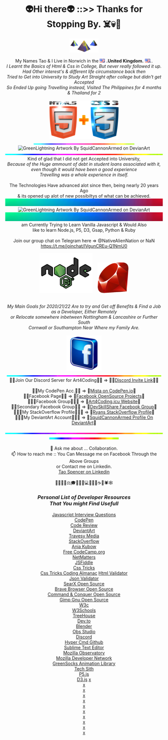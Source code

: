 
<!-- Next edit Use Bit.ly Url Shortener -->
###
<div align="center">
      <h1 data-type="header text">
      	👽Hi there👽 ::>> Thanks for Stopping By. ☠️💀👻
      </h1>
      <img src="/Rsc/Pyramids.gif" alt="Flashing Pyramids Animated Gif"/>

<span align="center"
      aria-label="Github profile header text for Ryan Tao Spencer Middleton">
                  My Names Tao & I Live in Norwich in the
      <img src="/Rsc/english.gif" alt="english flag"
           name="eng_gif_small"   aria-label="small english contry flag"
           data-type="country_flag_ui_accent_img">
      <b aria-label="Bold united Kindom Text">.United Kingdom.</b>
      <img src="/Rsc/english.gif" alt="english flag" aria-label="small english contry flag">..</span>
<br>
<span aria-label="personal introduction text" data-type="italic paragraph">
      <i>I Learnt the Basics of Html & Css in College, But never really followed it up.<br>
      Had Other interest's & different life circumstance back then<br>
      Tried to Get into University to Study Art Straight after college but didn't get Accepted<br>
      So Ended Up going Travelling instead, Visited The Philippines for 4 months & Thailand for 2</i><br>
      <br>
</span>
<img src="/Rsc/HtmlAndCssLogos.png" aria-label="Html5 & Css3 Logos with transparent background"
     name="Html5&CssLogos" alt="Html5&CssLogos"
     width="44%" height="auto"><br>
<img src="/Rsc/Hue-Bar.jpg" alt="Formatting Style Content seperator"
     width="64%" height="auto" aria label="small full width 8px high accent image of hue colors">
      ![GreenLightning Artwork By SquidCannonArmed on DevianArt](/Rsc/GreenLightningV2i.jpg)
      <img src="/Rsc/Hue-Bar.jpg" alt="Formatting Style Content seperator"
           width="100%" height="auto" data-type="ui accents">
<span align="center" aria-label="second paragraph of introductor text">
      Kind of glad that I did not get Accepted into University,<br><i>Because of the Huge ammount of debt
      in student loans associated with it,<br> even though it would have been a good experience<br>
      Travelling was a whole experience in itself.</i><br>
      <br>
</span>
<span aria-label="more information">
      The Technologies Have advanced alot since then, being nearly 20 years Ago<br>
      & its opened up alot of new possibiltys of what can be achieved.
</span>
      <img src="/Rsc/PinkTealNavBarV2.Jpg" alt="" width="100%" height="24"/>
      ![GreenLightning Artwork By SquidCannonArmed on DevianArt](/Rsc/JWildFire.LaserArray54.png)
      <img src="/Rsc/PinkTealNavBarV2.Jpg" alt="" width="100%" height="28"/>
<span align="center" aria-label="more information">
      am Currently Trying to Learn Vanilla Javascript & Would Also<br>
      like to learn Node.js, P5, D3, Gsap, Python & Ruby<br>
<br/>
      Join our group chat on Telegram here =>
      @NativeAlienNation or NaN
      https://t.me/joinchat/lVgunCREu-Q1NmU0

<img src="/Rsc/javascript-node-js.png" width="auto" height="128"
     name="" alt="Node.js Icon Logo" aria-label="Node.js Icon Logo" content="noindex, nofollow"/>
<img src="https://images-wixmp-ed30a86b8c4ca887773594c2.wixmp.com/i/ed180b9b-84ae-4dc0-8bff-3d3a267ba0f0/d7wgczt-d5da379f-9054-41c9-9936-b4d65ff2fa4d.gif"
     name="" alt="" aria-label="" content="index, nofollow"/>
<img src="https://greensock.com/uploads/set_resources_4/84c1e40ea0e759e3f1505eb1788ddf3c_greensock-logo.svg"
     name="" alt="" aria-label="GreenSocks Animation Library Logo for Javascript & html Websites Green Man Similar to Superman with green cape"
     width="248" height="auto" content="index, nofollow"/>
<img src="https://images-wixmp-ed30a86b8c4ca887773594c2.wixmp.com/i/ed180b9b-84ae-4dc0-8bff-3d3a267ba0f0/d7wgczt-d5da379f-9054-41c9-9936-b4d65ff2fa4d.gif"
     name="" alt="" aria-label="" content="index, nofollow"/>
<img src="https://raw.githubusercontent.com/github/explore/80688e429a7d4ef2fca1e82350fe8e3517d3494d/topics/ruby/ruby.png"
     name="" alt="" aria-label="Ruby Programming Language Logo Dark Red Crimson Ruby Gem" width="auto" height="98" content="index, nofollow"/>

</span><br>
<span align="center" aria-label="2020/21/22 developer goals">
      <i>My Main Goals for 2020/21/22 Are to try and Get off Benefits & Find a Job as a Developer, Either Remotely<br>
      or Relocate somewhere inbetween Nottingham & Lancashire or Further South<br>
            Cornwall or Southampton Near Where my Family Are.</i><br>
      </span><br>
      <a href="https://www.facebook.com/profile.php?id=100011195530254" target="_blank">
      <img src="/Rsc/Facebook.png" type="img/png"
           width="114px" height="auto">
      </a>
<img src="/Rsc/Hue-Bar.jpg" alt="Formatting Style Content seperator"
     width="98%" height="auto">
     🌴🌳<span>Join Our Discord Server for Art4Coding🌳🌴 =>
      💎💎<a href="https://discord.gg/9NbYJSqfsy">Discord Invite Link</a>💎💎<br></span>     
     🌴🌳My CodePen Acc.🌳🌴 => 💎<a href="https://codepen.io/MistaKisthur">Mista on CodePen.io</a>💎<br>
                              <!-- data-type="url" content="index, follow" aria-label="Mister on Codepen Website"-->
     🌴🌳Facebook Page🌳🌴 => 💎<a href="https://www.facebook.com/OpenSourceProjectz"
                                    aria-label="Facebook OpenSource Projects"
                                     data-type="url" content="index, follow">Facebook OpenSource Projects</a>💎<br>
     🌴🌳🌱Facebook Group🌱🌳🌴 => 💎<a href="https://www.facebook.com/groups/art4coding.icu"
                                           aria-label="Art4Coding.icu Website"
                                           data-type="url" content="index, follow">Art4Coding.icu Website</a>💎<br>
     🌴🌳Secondary Facebook Group🌳🌴 => 💎<a href="https://www.facebook.com/groups/webdevskillshare"
                                                aria-label="DevSkillShare Facebook group"
                                                data-type="url" content="index, follow">DevSkillShare Facebook Group</a>💎<br>
     🌴🌳🌱My StackOverflow Profile🌱🌳🌴 => 💎<a href="https://stackoverflow.com/users/9706771/ryan-stone?tab=profile"
                                                     aria-label="Ryans Profile on Stack Overflow"
                                                     data-type="url" content="index, follow">Ryans StackOverflow Profile</a>💎<br>
     🌴🌳🌱My DeviantArt Account🌱🌳🌴 => 💎<a href="https://www.deviantart.com/squidcannonarmed"
                                                  aria-label="Squid Cannon Armed Profile on DeviantArt external website"
                                                  data-type="url" content="index, follow">SquidCannonArmed Profile On DeviantArt</a>💎<br>


<img src="/Rsc/Hue-Bar.jpg" alt="Formatting Style Content seperator" width="100%" height="auto">
<br>
<img src="/Rsc/Hue-Bar.jpg" alt="Formatting Style Content seperator" width="44%" height="5.5"><br>
<img src="https://images-wixmp-ed30a86b8c4ca887773594c2.wixmp.com/i/f2e1ba23-b310-4d0e-9add-72a5948f841d/d4fvrce-7966a410-898e-489d-a836-9dab7e84e8ff.gif" alt="" aria-label=""/>
<img src="https://images-wixmp-ed30a86b8c4ca887773594c2.wixmp.com/i/34ce505e-bb08-436c-9116-f92a5f14df3b/d4ilw6o-fb0bab0b-8050-4fde-aa98-68f8d90d24b5.gif" alt="" aria-label=""/><br>
       💬 Ask me about ... Collaboration.<br>
       📫 How to reach me ::
           You Can Message me on Facebook Through the Above Groups<br>or Contact me on Linkedin.<br>
      <a href="https://www.linkedin.com/in/tao-spencer-118a02182/">Tao Spencer on Linkedin</a><br>
      <a href="https://www.facebook.com/profile.php?id=100011195530254" target="_blank">
            <img src="https://img.shields.io/badge/Ask%20me-anything-1abc9c.svg" alt="" aria-label="" width="auto" height="32px">
      </a><br>
🌴🌳💎🍺⚖️🎓👨🏽‍💻💻🦟🦗🌱☕️🍻🕷🕸
<h3><b><i>Personal List of Developer Resources<br>That You might Find Usefull</i></b></h3>
      <a href="https://github.com/sadanandpai/javascript-code-challenges/blob/main/challenges/async.md" target="_blank">Javascript Interview Questions</a><br>
      <a href="https://codepen.io/#" target="_blank">CodePen</a><br>
      <a href="https://codereview.stackexchange.com" target="_blank">Code Review</a><br>      
      <a href="https://www.deviantart.com/shinobiwarriordance" target="_blank">DeviantArt</a><br>
      <a href="https://www.traversymedia.com" target="_blank">Travesy Media</a><br>      
      <a href="https://stackoverflow.com" target="_blank">StackOverflow</a><br>      
      <a href="https://github.com/kubowania" target="_blank">Ania Kubow</a><br>      
      <a href="https://www.freecodecamp.org" target="_blank">Free CodeCamp.org</a><br>
      <a href="https://www.netmatters.co.uk" target="_blank">NetMatters</a><br>
      <a href="https://jsfiddle.net" target="_blank">JSFiddle</a><br>
      <a href="https://css-tricks.com" target="_blank">Css Tricks</a><br>
      <a href="https://css-tricks.com/almanac" target="_blank">Css Tricks Coding Almanac</a>
      <a href="https://jsonformatter.org/html-validator" target="_blank">Html Validator</a><br>
      <a href="" target="_blank">Json Validator</a><br>      
      <a href="" target="_blank">SearX Open Source</a><br>
      <a href="" target="_blank">Brave Browser Open Source</a><br>
      <a href="" target="_blank">Command & Conquer Open Source</a><br>
      <a href="" target="_blank">Gimp Gnu Open Source</a><br>
      <a href="" target="_blank">W3c</a><br>
      <a href="" target="_blank">W3Schools</a><br>
      <a href="" target="_blank">TreeHouse</a><br>
      <a href="" target="_blank">Dev.to</a><br>
      <a href="" target="_blank">Blender</a><br>
      <a href="" target="_blank">Obs Studio</a><br>
      <a href="" target="_blank">Discord</a><br>      
      <a href="" target="_blank">Hyper Cmd Github</a><br>
      <a href="" target="_blank">Sublime Text Editor</a><br>      
      <a href="" target="_blank">Mozilla Observatory</a><br>
      <a href="" target="_blank">Mozilla Developer Network</a><br>
      <a href="" target="_blank">GreenSocks Animation Library</a><br>
      <a href="" target="_blank">Tech Sith</a><br> 
      <a href="" target="_blank">P5.js</a><br>
      <a href="" target="_blank">D3.js</a>
      <a href="" target="_blank">x</a><br>
      <a href="" target="_blank">x</a><br>
      <a href="" target="_blank">x</a><br>
      <a href="" target="_blank">x</a><br>
      <a href="" target="_blank">x</a><br>
      <a href="" target="_blank">x</a><br>
      <a href="" target="_blank">x</a><br>
      <a href="" target="_blank">x</a><br>
      <a href="" target="_blank">x</a><br>
      <a href="" target="_blank">x</a><br>
      <a href="" target="_blank">x</a><br>      
</div>   <!-- ::>> Centered content -->
         <!-- ::>  Personal notes::

           -->
<!--
   [![Ask Me Anything !](https://img.shields.io/badge/Ask%20me-anything-1abc9c.svg)](https://GitHub.com/MistaKistHur)
-->

<!--
**MistaKistHur/MistaKistHur** is a ✨ _special_ ✨ repository because its `README.md` (this file) appears on your GitHub profile.
  Here are some ideas to get you started:

      - 🔭 I’m currently working on ...
      - 🌱 I’m currently learning ...
      - 👯 I’m looking to collaborate on ...
      - 🤔 I’m looking for help with ...
      - 💬 Ask me about ...
      - 📫 How to reach me: ...
      - 😄 Pronouns: ...
      - ⚡ Fun fact: ...
-->
